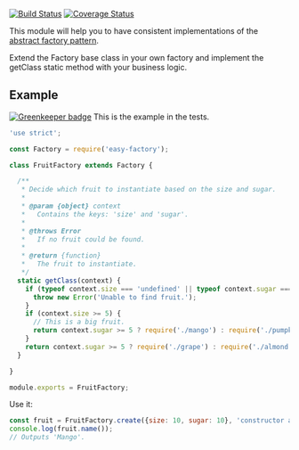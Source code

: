 [![Build Status](https://travis-ci.org/e0ipso/easy-factory.svg?branch=master)](https://travis-ci.org/e0ipso/easy-factory)
[![Coverage Status](https://coveralls.io/repos/github/e0ipso/easy-factory/badge.svg?branch=master)](https://coveralls.io/github/e0ipso/easy-factory?branch=master)

This module will help you to have consistent implementations of the [abstract
factory pattern](https://en.wikipedia.org/wiki/Abstract_factory_pattern).

Extend the Factory base class in your own factory and implement the getClass
static method with your business logic.

## Example

[![Greenkeeper badge](https://badges.greenkeeper.io/e0ipso/easy-factory.svg)](https://greenkeeper.io/)
This is the example in the tests.

```js
'use strict';

const Factory = require('easy-factory');

class FruitFactory extends Factory {

  /**
   * Decide which fruit to instantiate based on the size and sugar.
   *
   * @param {object} context
   *   Contains the keys: 'size' and 'sugar'.
   *
   * @throws Error
   *   If no fruit could be found.
   *
   * @return {function}
   *   The fruit to instantiate.
   */
  static getClass(context) {
    if (typeof context.size === 'undefined' || typeof context.sugar === 'undefined') {
      throw new Error('Unable to find fruit.');
    }
    if (context.size >= 5) {
      // This is a big fruit.
      return context.sugar >= 5 ? require('./mango') : require('./pumpkin');
    }
    return context.sugar >= 5 ? require('./grape') : require('./almond');
  }

}

module.exports = FruitFactory;
```

Use it:

```js
const fruit = FruitFactory.create({size: 10, sugar: 10}, 'constructor argument');
console.log(fruit.name());
// Outputs 'Mango'.
```
